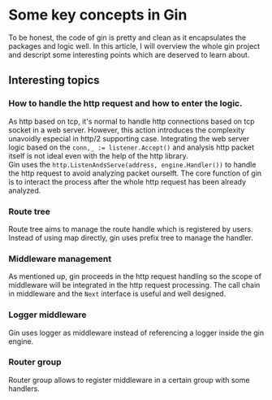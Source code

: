 # Some key concepts in Gin
To be honest, the code of gin is pretty and clean as it encapsulates the packages and logic well. In this article, I will overview the whole gin project and descript some interesting points which are deserved to learn about.

## Interesting topics
### How to handle the http request and how to enter the logic.
As http based on tcp, it's normal to handle http connections based on tcp socket in a web server. However, this action introduces the complexity unavoidly especial in http/2 supporting case. Integrating the web server logic based on the `conn,_ := listener.Accept()` and analysis http packet itself is not ideal even with the help of the http library.  
Gin uses the `http.ListenAndsServe(address, engine.Handler())` to handle the http request to avoid analyzing packet ourselft. The core function of gin is to interact the process after the whole http 
request has been already analyzed.

### Route tree
Route tree aims to manage the route handle which is registered by users. Instead of using map directly, gin uses prefix tree to manage the handler.

### Middleware management
As mentioned up, gin proceeds in the http request handling so the scope of middleware will be integrated in the http request processing. The call chain in middleware and the `Next` interface is useful and well designed.

### Logger middleware
Gin uses logger as middleware instead of referencing a logger inside the gin engine. 

### Router group
Router group allows to register middleware in a certain group with some handlers.
